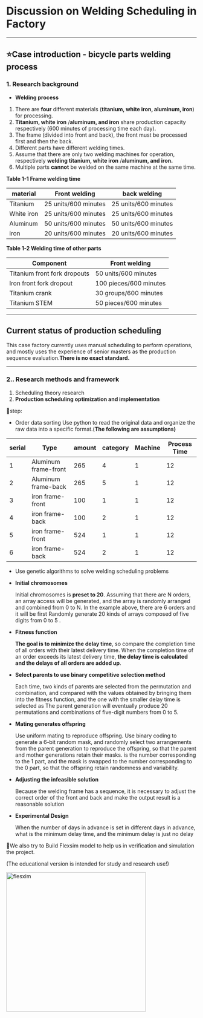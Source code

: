 # Discussion on Welding Scheduling in Factory

---

## ⭐Case introduction - bicycle parts welding process

### 1. Research background

- **Welding process**
1. There are **four** different materials (**titanium, white iron, aluminum, iron**) for processing.
2. **Titanium, white iron** /**aluminum, and iron** share production capacity respectively (600 minutes of processing time each day).
3. The frame (divided into front and back), the front must be processed first and then the back.
4. Different parts have different welding times.
5. Assume that there are only two welding machines for operation, respectively **welding titanium, white iron** /**aluminum, and iron.**
6. Multiple parts **cannot** be welded on the same machine at the same time.

**Table 1-1 Frame welding time**

| material | Front  welding | back welding |
| --- | --- | --- |
| Titanium | 25 units/600 minutes | 25 units/600 minutes |
| White iron | 25 units/600 minutes | 25 units/600 minutes |
| Aluminum | 50 units/600 minutes | 50 units/600 minutes |
| iron | 20 units/600 minutes | 20 units/600 minutes |

**Table 1-2 Welding time of other parts**

| Component | Front  welding |
| --- | --- |
| Titanium front fork dropouts | 50 units/600 minutes |
| Iron front fork dropout | 100 pieces/600 minutes |
| Titanium crank | 30 groups/600 minutes |
| Titanium STEM | 50 pieces/600 minutes |

---

## Current status of production scheduling

This case factory currently uses manual scheduling to perform operations, and mostly uses the experience of senior masters as the production sequence evaluation.**There is no exact standard.**

---

### 2.. Research methods and framework

1. Scheduling theory research
2. **Production scheduling optimization and implementation**

📜step:

- Order data sorting Use python to read the original data and organize the raw data into a specific format.(**The following are assumptions)**

| serial | Type | amount | category | Machine  | Process Time |
| --- | --- | --- | --- | --- | --- |
| 1 | Aluminum frame-front | 265 | 4 | 1 | 12 |
| 2 | Aluminum frame-back | 265 | 5 | 1 | 12 |
| 3 | iron frame-front | 100 | 1 | 1 | 12 |
| 4 | iron frame-back | 100 | 2 | 1 | 12 |
| 5 | iron frame-front | 524 | 1 | 1 | 12 |
| 6 | iron frame-back | 524 | 2 | 1 | 12 |

- Use genetic algorithms to solve welding scheduling problems
    
    
- **Initial chromosomes**
    
     Initial chromosomes is **preset to 20**. Assuming that there are N orders, an array access will be generated, and the array is randomly arranged and combined from 0 to N. In the example above, there are 6 orders and it will be first Randomly generate 20 kinds of arrays composed of five digits from 0 to 5 .
    
- **Fitness function**
    
    **The goal is to minimize the delay time**, so compare the completion time of all orders with their latest delivery time. When the completion time of an order exceeds its latest delivery time, **the delay time is calculated and the delays of all orders are added up**.
    
- **Select parents to use binary competitive selection method**
    
    Each time, two kinds of parents are selected from the permutation and combination, and compared with the values obtained by bringing them into the fitness function, and the one with the smaller delay time is selected as The parent generation will eventually produce 20 permutations and combinations of five-digit numbers from 0 to 5.
    
- **Mating generates offspring**
    
    Use uniform mating to reproduce offspring. Use binary coding to generate a 6-bit random mask, and randomly select two arrangements from the parent generation to reproduce the offspring, so that the parent and mother generations retain their masks. is the number corresponding to the 1 part, and the mask is swapped to the number corresponding to the 0 part, so that the offspring retain randomness and variability.
    
- **Adjusting the infeasible solution**
    
    Because the welding frame has a sequence, it is necessary to adjust the correct order of the front and back and make the output result is a reasonable solution
    
- **Experimental Design**
    
    When the number of days in advance is set in different days in advance, what is the minimum delay time, and the minimum delay is just no delay
    

📏We also try to Build Flexsim model to help us in verification and simulation the project.

(The educational version is intended for study and research use!)

<img width="369" alt="flesxim" src="https://github.com/Linszuchi047/Discussion-on-Lathe-and-Welding-Scheduling-in-Factory/assets/140520487/cfde03ff-abea-456b-a377-a05f9e6a4de3">

